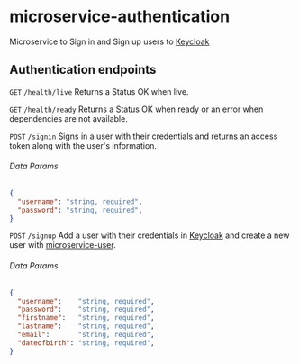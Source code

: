 # microservice-authentication
Microservice to Sign in and Sign up users to [Keycloak](https://github.com/Ubivius/deploy-keycloak)

## Authentication endpoints

`GET` `/health/live` Returns a Status OK when live.

`GET` `/health/ready` Returns a Status OK when ready or an error when dependencies are not available.

`POST` `/signin` Signs in a user with their credentials and returns an access token along with the user's information.

###### Data Params

```json
{
  "username": "string, required",
  "password": "string, required",
}
```

`POST` `/signup` Add a user with their credentials in [Keycloak](https://github.com/Ubivius/deploy-keycloak) and create a new user with [microservice-user](https://github.com/Ubivius/microservice-user). 

###### Data Params

```json
{
  "username":    "string, required",
  "password":    "string, required",
  "firstname":   "string, required",
  "lastname":    "string, required",
  "email":       "string, required",
  "dateofbirth": "string, required",
}
```
